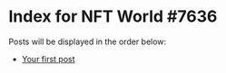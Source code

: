 # Index for NFT World #7636
Posts will be displayed in the order below:

- [Your first post](./001-first.md)

